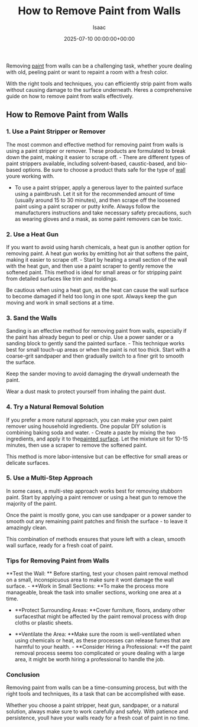 ﻿---
title: How to Remove Paint from Walls
description: Removing paint from walls can be a challenging task, whether youre dealing with old, peeling paint or want to repaint a room with a fresh color. With the...
slug: /how-to-remove-paint-from-walls/
date: 2025-07-10 00:00:00+00:00
lastmod: 2025-07-10 00:00:00+03:00
author: Isaac
categories:
- Guide
tags:
- guide
- paint
- wall
layout: post
---

Removing [paint](https://pestpolicy.com/wall-paint-design-ideas-with-tape/) from walls can be a challenging task, whether youre dealing with old, peeling paint or want to repaint a room with a fresh color.

With the right tools and techniques, you can efficiently strip paint from walls without causing damage to the surface underneath. Heres a comprehensive guide on how to remove paint from walls effectively.

##  How to Remove Paint from Walls

###  1. Use a Paint Stripper or Remover

The most common and effective method for removing paint from walls is using a paint stripper or remover. These products are formulated to break down the paint, making it easier to scrape off. - There are different types of paint strippers available, including solvent-based, caustic-based, and bio-based options. Be sure to choose a product thats safe for the type of [wall](https://pestpolicy.com/best-paint-brushes-for-walls/) youre working with.

- To use a paint stripper, apply a generous layer to the painted surface using a paintbrush. Let it sit for the recommended amount of time (usually around 15 to 30 minutes), and then scrape off the loosened paint using a paint scraper or putty knife. Always follow the manufacturers instructions and take necessary safety precautions, such as wearing gloves and a mask, as some paint removers can be toxic.

###  2. Use a Heat Gun

If you want to avoid using harsh chemicals, a heat gun is another option for removing paint. A heat gun works by emitting hot air that softens the paint, making it easier to scrape off. - Start by heating a small section of the wall with the heat gun, and then use a paint scraper to gently remove the softened paint. This method is ideal for small areas or for stripping paint from detailed surfaces like trim and moldings.

Be cautious when using a heat gun, as the heat can cause the wall surface to become damaged if held too long in one spot. Always keep the gun moving and work in small sections at a time.

###  3. Sand the Walls

Sanding is an effective method for removing paint from walls, especially if the paint has already begun to peel or chip. Use a power sander or a sanding block to gently sand the painted surface. - This technique works best for small touch-up areas or when the paint is not too thick. Start with a coarse-grit sandpaper and then gradually switch to a finer grit to smooth the surface.

Keep the sander moving to avoid damaging the drywall underneath the paint.

Wear a dust mask to protect yourself from inhaling the paint dust.

###  4. Try a Natural Removal Solution

If you prefer a more natural approach, you can make your own paint remover using household ingredients. One popular DIY solution is combining baking soda and water. - Create a paste by mixing the two ingredients, and apply it to the[painted surface](https://pestpolicy.com/living-room-paint-colors-with-brown-furniture/). Let the mixture sit for 10-15 minutes, then use a scraper to remove the softened paint.

This method is more labor-intensive but can be effective for small areas or delicate surfaces.

###  5. Use a Multi-Step Approach

In some cases, a multi-step approach works best for removing stubborn paint. Start by applying a paint remover or using a heat gun to remove the majority of the paint.

Once the paint is mostly gone, you can use sandpaper or a power sander to smooth out any remaining paint patches and finish the surface - to leave it amazingly clean.

This combination of methods ensures that youre left with a clean, smooth wall surface, ready for a fresh coat of paint.

###  Tips for Removing Paint from Walls

**Test the Wall: ** Before starting, test your chosen paint removal method on a small, inconspicuous area to make sure it wont damage the wall surface. - **Work in Small Sections: **To make the process more manageable, break the task into smaller sections, working one area at a time.

- **Protect Surrounding Areas: **Cover furniture, floors, andany other surfacesthat might be affected by the paint removal process with drop cloths or plastic sheets.

- **Ventilate the Area: **Make sure the room is well-ventilated when using chemicals or heat, as these processes can release fumes that are harmful to your health. - **Consider Hiring a Professional: **If the paint removal process seems too complicated or youre dealing with a large area, it might be worth hiring a professional to handle the job.

###  Conclusion

Removing paint from walls can be a time-consuming process, but with the right tools and techniques, its a task that can be accomplished with ease.

Whether you choose a paint stripper, heat gun, sandpaper, or a natural solution, always make sure to work carefully and safely. With patience and persistence, youll have your walls ready for a fresh coat of paint in no time.

